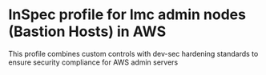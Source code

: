 # InSpec profile for lmc admin nodes (Bastion Hosts) in AWS

This profile combines custom controls with dev-sec hardening standards to ensure security compliance for AWS admin servers
